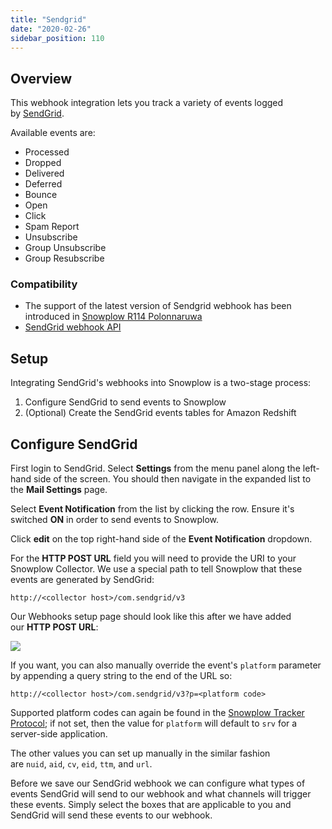 ```yaml
---
title: "Sendgrid"
date: "2020-02-26"
sidebar_position: 110
---
```


## Overview

This webhook integration lets you track a variety of events logged by [SendGrid](http://sendgrid.com/).

Available events are:

- Processed
- Dropped
- Delivered
- Deferred
- Bounce
- Open
- Click
- Spam Report
- Unsubscribe
- Group Unsubscribe
- Group Resubscribe

### Compatibility

- The support of the latest version of Sendgrid webhook has been introduced in [Snowplow R114 Polonnaruwa](https://github.com/snowplow/snowplow/releases/tag/r114-polonnaruwa)
- [SendGrid webhook API](https://sendgrid.com/docs/API_Reference/Webhooks/index.html)

## Setup

Integrating SendGrid's webhooks into Snowplow is a two-stage process:

1. Configure SendGrid to send events to Snowplow
2. (Optional) Create the SendGrid events tables for Amazon Redshift

## Configure SendGrid

First login to SendGrid. Select **Settings** from the menu panel along the left-hand side of the screen. You should then navigate in the expanded list to the **Mail Settings** page.

Select **Event Notification** from the list by clicking the row. Ensure it's switched **ON** in order to send events to Snowplow.

Click **edit** on the top right-hand side of the **Event Notification** dropdown.

For the **HTTP POST URL** field you will need to provide the URI to your Snowplow Collector. We use a special path to tell Snowplow that these events are generated by SendGrid:

```markup
http://<collector host>/com.sendgrid/v3
```

Our Webhooks setup page should look like this after we have added our **HTTP POST URL**:

![](images/sendgrid.png)

If you want, you can also manually override the event's `platform` parameter by appending a query string to the end of the URL so:

```markup
http://<collector host>/com.sendgrid/v3?p=<platform code>
```

Supported platform codes can again be found in the [Snowplow Tracker Protocol](/docs/collecting-data/collecting-from-own-applications/snowplow-tracker-protocol/index.md); if not set, then the value for `platform` will default to `srv` for a server-side application.

The other values you can set up manually in the similar fashion are `nuid`, `aid`, `cv`, `eid`, `ttm`, and `url`.

Before we save our SendGrid webhook we can configure what types of events SendGrid will send to our webhook and what channels will trigger these events. Simply select the boxes that are applicable to you and SendGrid will send these events to our webhook.
